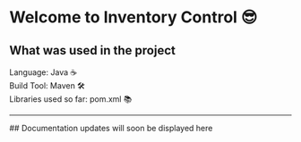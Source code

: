 # Welcome to Inventory Control 😎

## What was used in the project 
Language: Java ☕ <br>
Build Tool: Maven 🛠️ <br>
Libraries used so far: pom.xml 📚
<hr>
## Documentation updates will soon be displayed here
